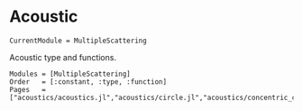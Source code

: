 # Acoustic

```@meta
CurrentModule = MultipleScattering
```

Acoustic type and functions.

```@autodocs
Modules = [MultipleScattering]
Order   = [:constant, :type, :function]
Pages   = ["acoustics/acoustics.jl","acoustics/circle.jl","acoustics/concentric_capsule.jl","acoustics/source.jl"]
```

